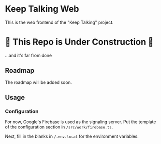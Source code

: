 # Keep Talking Web

This is the web frontend of the "Keep Talking" project.

# 🚧 This Repo is Under Construction 🚧

...and it's far from done

## Roadmap

The roadmap will be added soon.

## Usage

### Configuration

For now, Google's Firebase is used as the signaling server. Put the template of the configuration section in `/src/work/firebase.ts`.

Next, fill in the blanks in `/.env.local` for the environment variables.
